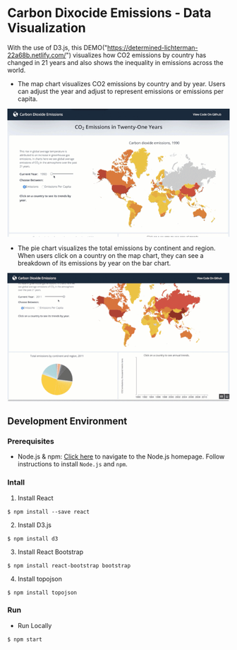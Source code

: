 # Carbon Dixocide Emissions - Data Visualization

With the use of D3.js, this DEMO("https://determined-lichterman-22a68b.netlify.com/") visualizes how CO2 emissions by country has changed in 21 years and also shows the inequality in emissions across the world.

- The map chart visualizes CO2 emissions by country and by year. Users can adjust the year and adjust to represent emissions or emissions per capita.

![data-1-gif](data_visualization_1.gif)

- The pie chart visualizes the total emissions by continent and region. When users click on a country on the map chart, they can see a breakdown of its emissions by year on the bar chart.

![data-2-gif](data_visualization_2.gif)

## Development Environment

### Prerequisites

- Node.js & npm: [Click here](https://nodejs.org/en/) to navigate to the Node.js homepage. Follow instructions to install `Node.js` and `npm`.

### Intall


1. Install React

```
$ npm install --save react
```

2. Install D3.js

```
$ npm install d3
```

3. Install React Bootstrap

```
$ npm install react-bootstrap bootstrap
```

4. Install topojson

```
$ npm install topojson
```

### Run

- Run Locally

```
$ npm start
```
